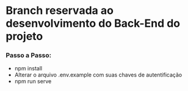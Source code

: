 # Branch reservada ao desenvolvimento do Back-End do projeto

### Passo a Passo:
- npm install
- Alterar o arquivo .env.example com suas chaves de autentificação
- npm run serve
